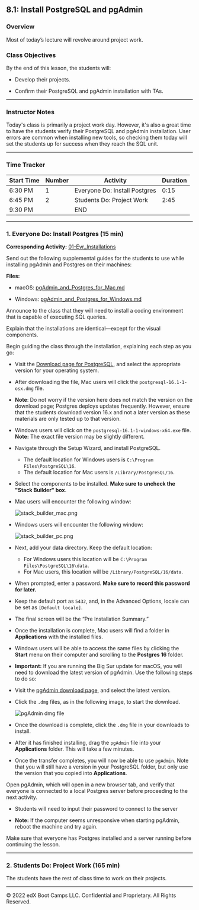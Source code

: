 ## 8.1: Install PostgreSQL and pgAdmin

### Overview

Most of today’s lecture will revolve around project work.

### Class Objectives

By the end of this lesson, the students will:

* Develop their projects.

* Confirm their PostgreSQL and pgAdmin installation with TAs.

---

### Instructor Notes

Today's class is primarily a project work day. However, it's also a great time to have the students verify their PostgreSQL and pgAdmin installation. User errors are common when installing new tools, so checking them today will set the students up for success when they reach the SQL unit.

---

### Time Tracker

| Start Time | Number | Activity                                           | Duration |
| ---------- | ------ | -------------------------------------------------- | -------- |
| 6:30 PM    | 1      | Everyone Do: Install Postgres                      | 0:15     |
| 6:45 PM    | 2      | Students Do: Project Work                          | 2:45     |
| 9:30 PM    |        | END                                                |          |

---

### 1. Everyone Do: Install Postgres (15 min)

**Corresponding Activity:** [01-Evr_Installations](Activities/01-Evr_Installations)

Send out the following supplemental guides for the students to use while installing pgAdmin and Postgres on their machines:

**Files:**

* macOS: [pgAdmin_and_Postgres_for_Mac.md](Activities/01-Evr_Installations/Resources/pgAdmin_and_Postgres_for_Mac.md)

* Windows: [pgAdmin_and_Postgres_for_Windows.md](Activities/01-Evr_Installations/Resources/pgAdmin_and_Postgres_for_Windows.md)

Announce to the class that they will need to install a coding environment that is capable of executing SQL queries.

Explain that the installations are identical&mdash;except for the visual components.

Begin guiding the class through the installation, explaining each step as you go:

* Visit the [Download page for PostgreSQL](https://www.enterprisedb.com/downloads/postgres-postgresql-downloads), and select the appropriate version for your operating system.

* After downloading the file, Mac users will click the `postgresql-16.1-1-osx.dmg` file.

* **Note**: Do not worry if the version here does not match the version on the download page; Postgres deploys updates frequently. However, ensure that the students download version 16.x and not a later version as these materials are only tested up to that version.

* Windows users will click on the `postgresql-16.1-1-windows-x64.exe` file. **Note:** The exact file version may be slightly different.

* Navigate through the Setup Wizard, and install PostgreSQL.
    * The default location for Windows users is `C:\Program Files\PostgreSQL\16`.
    * The default location for Mac users is `/Library/PostgreSQL/16`.

* Select the components to be installed. **Make sure to uncheck the "Stack Builder" box**.

* Mac users will encounter the following window:

  ![stack_builder_mac.png](https://static.bc-edx.com/data/dl-1-2/m8/lessons/1/img/stack_builder_mac.png)

* Windows users will encounter the following window:

  ![stack_builder_pc.png](https://static.bc-edx.com/data/dl-1-2/m8/lessons/1/img/stack_builder_pc.png)

* Next, add your data directory. Keep the default location:
    * For Windows users this location will be `C:\Program Files\PostgreSQL\16\data`.
    * For Mac users, this location will be `/Library/PostgreSQL/16/data`.

* When prompted, enter a password. **Make sure to record this password for later.**

* Keep the default port as `5432`, and, in the Advanced Options, locale can be set as `[Default locale]`.

* The final screen will be the “Pre Installation Summary.”

* Once the installation is complete, Mac users will find a folder in **Applications** with the installed files.

* Windows users will be able to access the same files by clicking the **Start** menu on their computer and scrolling to the **Postgres 16** folder.

* **Important:** If you are running the Big Sur update for macOS, you will need to download the latest version of pgAdmin. Use the following steps to do so:

* Visit the [pgAdmin download page](https://www.pgadmin.org/download/pgadmin-4-macos/), and select the latest version.

* Click the `.dmg` files, as in the following image, to start the download.

  ![pgAdmin dmg file](https://static.bc-edx.com/data/dl-1-2/m8/lessons/1/img/big_sur_pgadmin.png)

* Once the download is complete, click the `.dmg` file in your downloads to install.

* After it has finished installing, drag the `pgAdmin` file into your **Applications** folder. This will take a few minutes.

* Once the transfer completes, you will now be able to use `pgAdmin`. Note that you will still have a version in your PostgreSQL folder, but only use the version that you copied into **Applications**.

Open pgAdmin, which will open in a new browser tab, and verify that everyone is connected to a local Postgres server before proceeding to the next activity.

* Students will need to input their password to connect to the server

* **Note:** If the computer seems unresponsive when starting pgAdmin, reboot the machine and try again.

Make sure that everyone has Postgres installed and a server running before continuing the lesson.

---

### 2. Students Do: Project Work (165 min)

The students have the rest of class time to work on their projects.

---

© 2022 edX Boot Camps LLC. Confidential and Proprietary. All Rights Reserved.
